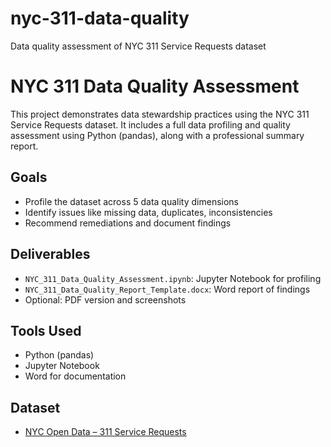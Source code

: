 # nyc-311-data-quality
Data quality assessment of NYC 311 Service Requests dataset
# NYC 311 Data Quality Assessment

This project demonstrates data stewardship practices using the NYC 311 Service Requests dataset. It includes a full data profiling and quality assessment using Python (pandas), along with a professional summary report.

## Goals
- Profile the dataset across 5 data quality dimensions
- Identify issues like missing data, duplicates, inconsistencies
- Recommend remediations and document findings

## Deliverables
- `NYC_311_Data_Quality_Assessment.ipynb`: Jupyter Notebook for profiling
- `NYC_311_Data_Quality_Report_Template.docx`: Word report of findings
- Optional: PDF version and screenshots

## Tools Used
- Python (pandas)
- Jupyter Notebook
- Word for documentation

##  Dataset
- [NYC Open Data – 311 Service Requests](https://data.cityofnewyork.us/Social-Services/311-Service-Requests-from-2010-to-Present/erm2-nwe9)
